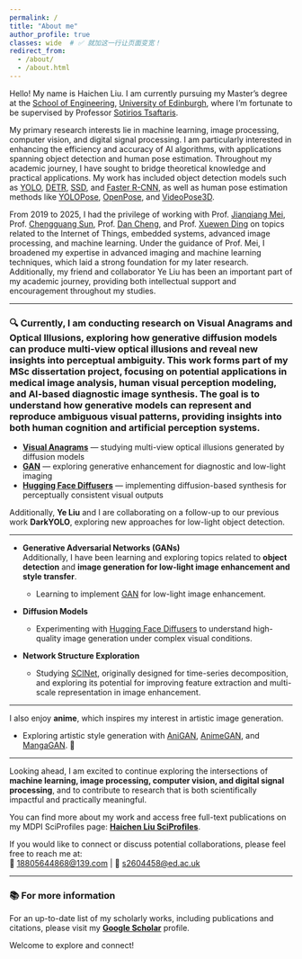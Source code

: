 ```yaml
---
permalink: /
title: "About me"
author_profile: true
classes: wide  # ✅ 就加这一行让页面变宽！
redirect_from: 
  - /about/
  - /about.html
---
```


Hello! My name is Haichen Liu. I am currently pursuing my Master’s degree at the [School of Engineering](https://eng.ed.ac.uk/), [University of Edinburgh](https://www.ed.ac.uk/), where I’m fortunate to be supervised by Professor [Sotirios Tsaftaris](https://eng.ed.ac.uk/about/people/professor-sotirios-tsaftaris).  

My primary research interests lie in machine learning, image processing, computer vision, and digital signal processing. I am particularly interested in enhancing the efficiency and accuracy of AI algorithms, with applications spanning object detection and human pose estimation. Throughout my academic journey, I have sought to bridge theoretical knowledge and practical applications. My work has included object detection models such as [YOLO](https://github.com/ultralytics/ultralytics), [DETR](https://github.com/facebookresearch/detr), [SSD](https://github.com/amdegroot/ssd.pytorch), and [Faster R-CNN](https://github.com/jwyang/faster-rcnn.pytorch), as well as human pose estimation methods like [YOLOPose](https://arxiv.org/abs/2204.06806), [OpenPose](https://github.com/CMU-Perceptual-Computing-Lab/openpose), and [VideoPose3D](https://github.com/facebookresearch/VideoPose3D).  

From 2019 to 2025, I had the privilege of working with Prof. [Jianqiang Mei](https://dianzi.tute.edu.cn/info/1291/25232.htm), Prof. [Chengguang Sun](https://dianzi.tute.edu.cn/info/1291/25242.htm), Prof. [Dan Cheng](https://dianzi.tute.edu.cn/info/1291/25162.htm), and Prof. [Xuewen Ding](https://dianzi.tute.edu.cn/info/1291/25172.htm) on topics related to the Internet of Things, embedded systems, advanced image processing, and machine learning. Under the guidance of Prof. Mei, I broadened my expertise in advanced imaging and machine learning techniques, which laid a strong foundation for my later research. Additionally, my friend and collaborator Ye Liu has been an important part of my academic journey, providing both intellectual support and encouragement throughout my studies.  

---

### 🔍 Currently, I am conducting research on **Visual Anagrams** and **Optical Illusions**, exploring how **generative diffusion models** can produce multi-view optical illusions and reveal new insights into perceptual ambiguity. This work forms part of my **MSc dissertation project**, focusing on potential applications in **medical image analysis**, **human visual perception modeling**, and **AI-based diagnostic image synthesis**. The goal is to understand how generative models can represent and reproduce ambiguous visual patterns, providing insights into both **human cognition** and **artificial perception systems**.  

- [**Visual Anagrams**](https://github.com/dangeng/visual_anagrams) — studying multi-view optical illusions generated by diffusion models  
- [**GAN**](https://github.com/eriklindernoren/PyTorch-GAN) — exploring generative enhancement for diagnostic and low-light imaging  
- [**Hugging Face Diffusers**](https://github.com/huggingface/diffusers) — implementing diffusion-based synthesis for perceptually consistent visual outputs  



Additionally, **Ye Liu** and I are collaborating on a follow-up to our previous work **DarkYOLO**, exploring new approaches for low-light object detection.  

---
- **Generative Adversarial Networks (GANs)**  
  Additionally, I have been learning and exploring topics related to **object detection** and **image generation for low-light image enhancement and style transfer**.  
  - Learning to implement [GAN](https://github.com/eriklindernoren/PyTorch-GAN) for low-light image enhancement.  

- **Diffusion Models**  
  - Experimenting with [Hugging Face Diffusers](https://github.com/huggingface/diffusers) to understand high-quality image generation under complex visual conditions.  

- **Network Structure Exploration**  
  - Studying [SCINet](https://github.com/cure-lab/SCINet), originally designed for time-series decomposition, and exploring its potential for improving feature extraction and multi-scale representation in image enhancement.  
---

I also enjoy **anime**, which inspires my interest in artistic image generation.  
- Exploring artistic style generation with [AniGAN](https://github.com/bing-li-ai/AniGAN), [AnimeGAN](https://github.com/TachibanaYoshino/AnimeGAN), and [MangaGAN](https://github.com/nikitaa30/Manga-GAN). 🎨  

---

Looking ahead, I am excited to continue exploring the intersections of **machine learning, image processing, computer vision, and digital signal processing**, and to contribute to research that is both scientifically impactful and practically meaningful.  

You can find more about my work and access free full-text publications on my MDPI SciProfiles page: [**Haichen Liu SciProfiles**](https://sciprofiles.com/profile/HaichenLiu).  

If you would like to connect or discuss potential collaborations, please feel free to reach me at:  
📧 18805644868@139.com | 📧 s2604458@ed.ac.uk  

---

### 📚 For more information
For an up-to-date list of my scholarly works, including publications and citations, please visit my [**Google Scholar**](https://scholar.google.com/citations?hl=en&user=wv4jqDEAAAAJ) profile.  

Welcome to explore and connect!



